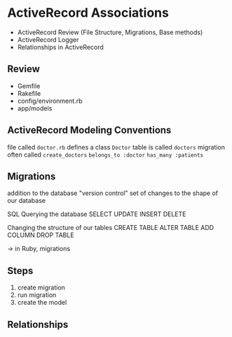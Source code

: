 # ActiveRecord Associations

- ActiveRecord Review (File Structure, Migrations, Base methods)
- ActiveRecord Logger
- Relationships in ActiveRecord

## Review

- Gemfile
- Rakefile
- config/environment.rb
- app/models

## ActiveRecord Modeling Conventions
file called `doctor.rb` defines a class `Doctor`
table is called `doctors`
migration often called `create_doctors`
`belongs_to :doctor`
`has_many :patients`


## Migrations
addition to the database
"version control"
set of changes to the shape of our database


SQL
Querying the database
SELECT
UPDATE
INSERT
DELETE

Changing the structure of our tables
CREATE TABLE
ALTER TABLE ADD COLUMN
DROP TABLE

-> in Ruby, migrations

## Steps
1. create migration
2. run migration
3. create the model


## Relationships
